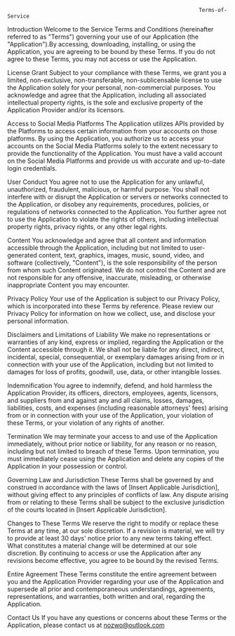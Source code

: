                                                                  Terms-of-Service
Introduction
Welcome to the Service Terms and Conditions (hereinafter referred to as "Terms") governing your use of our Application (the "Application").By accessing, downloading, installing, or using the Application, you are agreeing to be bound by these Terms. If you do not agree to these Terms, you may not access or use the Application.

License Grant
Subject to your compliance with these Terms, we grant you a limited, non-exclusive, non-transferable, non-sublicensable license to use the Application solely for your personal, non-commercial purposes. You acknowledge and agree that the Application, including all associated intellectual property rights, is the sole and exclusive property of the Application Provider and/or its licensors.

Access to Social Media Platforms
The Application utilizes APIs provided by the Platforms to access certain information from your accounts on those platforms. By using the Application, you authorize us to access your accounts on the Social Media Platforms solely to the extent necessary to provide the functionality of the Application. You must have a valid account on the Social Media Platforms and provide us with accurate and up-to-date login credentials.

User Conduct
You agree not to use the Application for any unlawful, unauthorized, fraudulent, malicious, or harmful purpose. You shall not interfere with or disrupt the Application or servers or networks connected to the Application, or disobey any requirements, procedures, policies, or regulations of networks connected to the Application. You further agree not to use the Application to violate the rights of others, including intellectual property rights, privacy rights, or any other legal rights.

Content
You acknowledge and agree that all content and information accessible through the Application, including but not limited to user-generated content, text, graphics, images, music, sound, video, and software (collectively, "Content"), is the sole responsibility of the person from whom such Content originated. We do not control the Content and are not responsible for any offensive, inaccurate, misleading, or otherwise inappropriate Content you may encounter.

Privacy Policy
Your use of the Application is subject to our Privacy Policy, which is incorporated into these Terms by reference. Please review our Privacy Policy for information on how we collect, use, and disclose your personal information.

Disclaimers and Limitations of Liability
We make no representations or warranties of any kind, express or implied, regarding the Application or the Content accessible through it. We shall not be liable for any direct, indirect, incidental, special, consequential, or exemplary damages arising from or in connection with your use of the Application, including but not limited to damages for loss of profits, goodwill, use, data, or other intangible losses.

Indemnification
You agree to indemnify, defend, and hold harmless the Application Provider, its officers, directors, employees, agents, licensors, and suppliers from and against any and all claims, losses, damages, liabilities, costs, and expenses (including reasonable attorneys' fees) arising from or in connection with your use of the Application, your violation of these Terms, or your violation of any rights of another.

Termination
We may terminate your access to and use of the Application immediately, without prior notice or liability, for any reason or no reason, including but not limited to breach of these Terms. Upon termination, you must immediately cease using the Application and delete any copies of the Application in your possession or control.

Governing Law and Jurisdiction
These Terms shall be governed by and construed in accordance with the laws of [Insert Applicable Jurisdiction], without giving effect to any principles of conflicts of law. Any dispute arising from or relating to these Terms shall be subject to the exclusive jurisdiction of the courts located in [Insert Applicable Jurisdiction].

Changes to These Terms
We reserve the right to modify or replace these Terms at any time, at our sole discretion. If a revision is material, we will try to provide at least 30 days' notice prior to any new terms taking effect. What constitutes a material change will be determined at our sole discretion. By continuing to access or use the Application after any revisions become effective, you agree to be bound by the revised Terms.

Entire Agreement
These Terms constitute the entire agreement between you and the Application Provider regarding your use of the Application and supersede all prior and contemporaneous understandings, agreements, representations, and warranties, both written and oral, regarding the Application.

Contact Us
If you have any questions or concerns about these Terms or the Application, please contact us at nozwo@outlook.com

